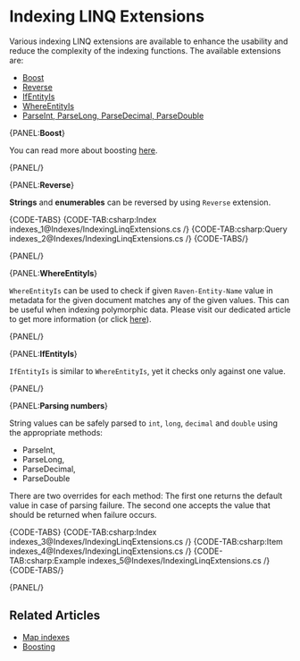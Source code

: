 # Indexing LINQ Extensions

Various indexing LINQ extensions are available to enhance the usability and reduce the complexity of the indexing functions. The available extensions are:

- [Boost](../indexes/indexing-linq-extensions#boost)
- [Reverse](../indexes/indexing-linq-extensions#reverse)
- [IfEntityIs](../indexes/indexing-linq-extensions#ifentityis)
- [WhereEntityIs](../indexes/indexing-linq-extensions#whereentityis)
- [ParseInt, ParseLong, ParseDecimal, ParseDouble](../indexes/indexing-linq-extensions#parsing-numbers)

{PANEL:**Boost**}

You can read more about boosting [here](../indexes/boosting).

{PANEL/}

{PANEL:**Reverse**}

**Strings** and **enumerables** can be reversed by using `Reverse` extension.

{CODE-TABS}
{CODE-TAB:csharp:Index indexes_1@Indexes/IndexingLinqExtensions.cs /}
{CODE-TAB:csharp:Query indexes_2@Indexes/IndexingLinqExtensions.cs /}
{CODE-TABS/}

{PANEL/}

{PANEL:**WhereEntityIs**}

`WhereEntityIs` can be used to check if given `Raven-Entity-Name` value in metadata for the given document matches any of the given values. This can be useful when indexing polymorphic data. Please visit our dedicated article to get more information (or click [here](../indexes/indexing-polymorphic-data#other-ways)).

{PANEL/}

{PANEL:**IfEntityIs**}

`IfEntityIs` is similar to `WhereEntityIs`, yet it checks only against one value.

{PANEL/}

{PANEL:**Parsing numbers**}

String values can be safely parsed to `int`, `long`, `decimal` and `double` using the appropriate methods:

- ParseInt,
- ParseLong,
- ParseDecimal,
- ParseDouble

There are two overrides for each method: The first one returns the default value in case of parsing failure. The second one accepts the value that should be returned when failure occurs.

{CODE-TABS}
{CODE-TAB:csharp:Index indexes_3@Indexes/IndexingLinqExtensions.cs /}
{CODE-TAB:csharp:Item indexes_4@Indexes/IndexingLinqExtensions.cs /}
{CODE-TAB:csharp:Example indexes_5@Indexes/IndexingLinqExtensions.cs /}
{CODE-TABS/}

{PANEL/}

## Related Articles

- [Map indexes](../indexes/map-indexes)
- [Boosting](../indexes/boosting)
